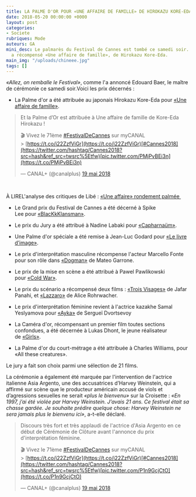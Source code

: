 ```yaml
---
title: LA PALME D'OR POUR «UNE AFFAIRE DE FAMILLE» DE HIROKAZU KORE-EDA
date: 2018-05-20 00:00:00 +0000
layout: post
categories:
- Societe
rubriques: Mode
auteurs: GA
mini_desc: Le palmarès du Festival de Cannes est tombé ce samedi soir. La Palme d'or
  a récompensé «Une affaire de famille», de Hirokazu Kore-Eda.
main_img: "/uploads/chineee.jpg"
tags: []
---
```

_«Allez, on remballe le Festival»_, comme l'a annoncé Edouard Baer, le maître de cérémonie ce samedi soir.Voici les prix décernés :

- La Palme d'or a été attribuée au japonais Hirokazu Kore-Eda pour [«Une affaire de famille»](http://next.liberation.fr/cinema/2018/05/14/une-famille-saisie-en-plein-vols_1650088).

> Et la Palme d’Or est attribuée à Une affaire de famille de Kore-Eda Hirokazu !   
>   
> 🎬 Vivez le 71ème [#FestivalDeCannes](https://twitter.com/hashtag/FestivalDeCannes?src=hash&ref_src=twsrc%5Etfw) sur myCANAL > [https://t.co/i22ZzfViGr](https://t.co/i22ZzfViGr)[#Cannes2018](https://twitter.com/hashtag/Cannes2018?src=hash&ref_src=twsrc%5Etfw)[pic.twitter.com/PMjPvBEi3n](https://t.co/PMjPvBEi3n)
>
> — CANAL+ (@canalplus) [19 mai 2018](https://twitter.com/canalplus/status/997905086763487234?ref_src=twsrc%5Etfw)

 

À LIREL'analyse des critiques de Libé : [«Une affaire» rondement palmée ](http://next.liberation.fr/culture/2018/05/19/cannes-2018-une-affaire-rondement-palmee_1651390)

- Le Grand prix du Festival de Cannes a été décerné à Spike Lee pour [«BlacKkKlansman»](http://next.liberation.fr/cinema/2018/05/15/blackkklansman-gugusses-klan_1650352).

- Le prix du Jury a été attribué à Nadine Labaki pour [«Capharnaüm»](http://next.liberation.fr/cinema/2018/05/18/l-indecence-plombee-de-capharnaum_1651279).

- Une Palme d'or spéciale a été remise à Jean-Luc Godard pour [«Le livre d’image»](http://next.liberation.fr/cinema/2018/05/12/godard-jamais-sage-comme-les-images_1649580).

- Le prix d'interprétation masculine récompense l'acteur Marcello Fonte pour son rôle dans [«Dogman»](http://next.liberation.fr/cinema/2018/05/17/dogman-toutou-rien_1650853) de Mateo Garrone.

- Le prix de la mise en scène a été attribué à Pawel Pawlikowski pour [«Cold War»](http://next.liberation.fr/cinema/2018/05/11/cold-war-coco-charnel_1649535).

- Le prix du scénario a récompensé deux films : [«Trois Visages»](http://next.liberation.fr/cinema/2018/05/13/trois-visages-la-figure-du-maitre_1649786) de Jafar Panahi, et [«Lazzaro»](http://next.liberation.fr/cinema/2018/05/14/lazzaro-tit-hameau_1650066) de Alice Rohrwacher.

- Le prix d'interprétation féminine revient à l'actrice kazakhe Samal Yeslyamova pour [«Ayka»](http://next.liberation.fr/cinema/2018/05/18/ayka-le-chemin-de-proie_1651283) de Sergueï Dvortsevoy

- La Caméra d'or, récompensant un premier film toutes sections confondues, a été décernée à Lukas Dhont, le jeune réalisateur de [«Girls»](http://next.liberation.fr/cinema/2018/05/13/girl-faire-fille-des-obstacles_1649788).

- La Palme d'or du court-métrage a été attribuée à Charles Williams, pour «All these creatures».

Le jury a fait son choix parmi une sélection de 21 films. 

La cérémonie a également été marquée par l'intervention de l'actrice italienne Asia Argento, une des accusatrices d’Harvey Weinstein, qui a affirmé sur scène que le producteur américain accusé de viols et d’agressions sexuelles ne serait _«plus le bienvenu»_ sur la Croisette : _«En 1997, j’ai été violée par Harvey Weinstein. J’avais 21 ans. Ce festival était sa chasse gardée. Je souhaite prédire quelque chose: Harvey Weinstein ne sera jamais plus le bienvenu ici»_, a-t-elle déclaré.

> Discours très fort et très applaudi de l'actrice d'Asia Argento en ce début de Cérémonie de Clôture avant l'annonce du prix d'interprétation féminine.  
>   
> 🎬 Vivez le 71ème [#FestivalDeCannes](https://twitter.com/hashtag/FestivalDeCannes?src=hash&ref_src=twsrc%5Etfw) sur myCANAL > [https://t.co/i22ZzfViGr](https://t.co/i22ZzfViGr)[#Cannes2018](https://twitter.com/hashtag/Cannes2018?src=hash&ref_src=twsrc%5Etfw)[pic.twitter.com/P1n9GcjCtO](https://t.co/P1n9GcjCtO)
>
> — CANAL+ (@canalplus) [19 mai 2018](https://twitter.com/canalplus/status/997897128566542337?ref_src=twsrc%5Etfw)